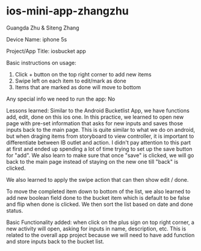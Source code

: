 # ios-mini-app-zhangzhu

Guangda Zhu & Siteng Zhang

Device Name: iphone 5s

Project/App Title: iosbucket app

Basic instructions on usage:

1) Click + button on the top right corner to add new items
2) Swipe left on each item to edit/mark as done
3) Items that are marked as done will move to bottom 

Any special info we need to run the app:
No

Lessons learned:
Similar to the Android Bucketlist App, we have functions add, edit, done on this ios one. In this practice, we learned to open new page with pre-set information that asks for new inputs and saves those inputs back to the main page. This is quite similar to what we do on android, but when draging items from storyboard to view controller, it is important to differentiate between IB outlet and action. I didn't pay attention to this part at first and ended up spending a lot of time trying to set up the save button for "add". We also learn to make sure that once "save" is clicked, we will go back to the main page instead of staying on the new one till "back" is clicked. 

We also learned to apply the swipe action that can then show edit / done. 

To move the completed item down to bottom of the list, we also learned to add new boolean field done to the bucket item which is default to be false and flip when done is clicked. We then sort the list based on date and done status. 


Basic Functionality added: when click on the plus sign on top right corner, a new activity will open, asking for inputs in name, description, etc. This is related to the overall app project because we will need to have add function and store inputs back to the bucket list. 
